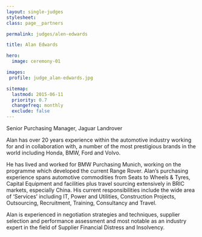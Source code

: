 ```yaml
---
layout: single-judges
stylesheet:
class: page__partners

permalink: judges/alen-edwards

title: Alan Edwards

hero:
  image: ceremony-01

images:
 profile: judge_alan-edwards.jpg

sitemap:
  lastmod: 2015-06-11
  priority: 0.7
  changefreq: monthly
  exclude: false
---
```


Senior Purchasing Manager, Jaguar Landrover

Alan has over 20 years experience within the automotive industry working for and in collaboration with, a number of the most prestigious brands in the world including Honda, BMW, Ford and Volvo.

He has lived and worked for BMW Purchasing Munich, working on the programme which developed the current Range Rover. Alan&rsquo;s purchasing experience spans automotive commodities from Seats to Wheels &amp; Tyres, Capital Equipment and facilities plus travel sourcing extensively in BRIC markets, especially China. His current responsibilities include the wide area of ‘Services’ including IT, Power and Utilities, Construction Projects, Outsourcing, Recruitment, Training, Consultancy and Travel.

Alan is experienced in negotiation strategies and techniques, supplier selection and performance assessment and most notable as an industry expert in the field of Supplier Financial Distress and Insolvency.
